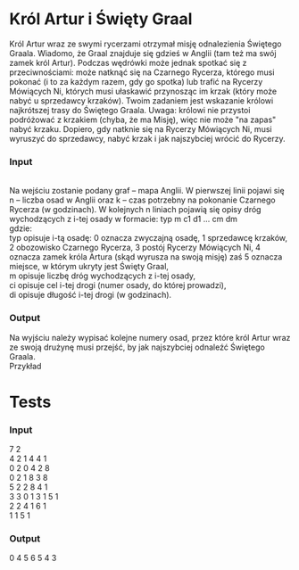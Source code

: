 # Król Artur i Święty Graal
Król Artur wraz ze swymi rycerzami otrzymał misję odnalezienia Świętego Graala. Wiadomo, że Graal znajduje się gdzieś w Anglii (tam też ma swój zamek król Artur). Podczas wędrówki może jednak spotkać się z przeciwnościami: może natknąć się na Czarnego Rycerza, którego musi pokonać (i to za każdym razem, gdy go spotka) lub trafić na Rycerzy Mówiących Ni, których musi ułaskawić przynosząc im krzak (który może nabyć u sprzedawcy krzaków). Twoim zadaniem jest wskazanie królowi najkrótszej trasy do Świętego Graala.
Uwaga: królowi nie przystoi podróżować z krzakiem (chyba, że ma Misję), więc nie może "na zapas" nabyć krzaku. Dopiero, gdy natknie się na Rycerzy Mówiących Ni, musi wyruszyć do sprzedawcy, nabyć krzak i jak najszybciej wrócić do Rycerzy.

### Input
<br />
Na wejściu zostanie podany graf – mapa Anglii. W pierwszej linii pojawi się n – liczba osad w Anglii oraz k – czas potrzebny na pokonanie Czarnego Rycerza (w godzinach). W kolejnych n liniach pojawią się opisy dróg wychodzących z i-tej osady w formacie:
typ m c1 d1 ... cm dm <br />
gdzie: <br />
typ opisuje i-tą osadę: 0 oznacza zwyczajną osadę, 1 sprzedawcę krzaków, 2 obozowisko Czarnego Rycerza, 3 postój Rycerzy Mówiących Ni, 4 oznacza zamek króla Artura (skąd wyrusza na swoją misję) zaś 5 oznacza miejsce, w którym ukryty jest Święty Graal, <br />
m opisuje liczbę dróg wychodzących z i-tej osady, <br />
ci opisuje cel i-tej drogi (numer osady, do której prowadzi), <br />
di opisuje długość i-tej drogi (w godzinach). <br />

### Output
Na wyjściu należy wypisać kolejne numery osad, przez które król Artur wraz ze swoją drużynę musi przejść, by jak najszybciej odnaleźć Świętego Graala. <br />
Przykład

# Tests
### Input
7 2 <br />
4 2 1 4 4 1 <br />
0 2 0 4 2 8 <br />
0 2 1 8 3 8 <br />
5 2 2 8 4 1 <br />
3 3 0 1 3 1 5 1 <br />
2 2 4 1 6 1 <br />
1 1 5 1 <br />

### Output
0 4 5 6 5 4 3 